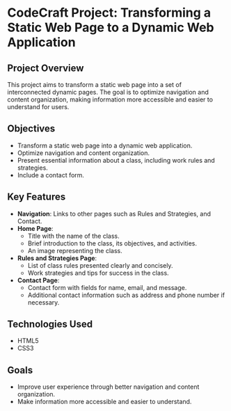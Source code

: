 # CodeCraft Project: Transforming a Static Web Page to a Dynamic Web Application

## Project Overview

This project aims to transform a static web page into a set of interconnected dynamic pages. The goal is to optimize navigation and content organization, making information more accessible and easier to understand for users.

## Objectives

- Transform a static web page into a dynamic web application.
- Optimize navigation and content organization.
- Present essential information about a class, including work rules and strategies.
- Include a contact form.

## Key Features

- **Navigation**: Links to other pages such as Rules and Strategies, and Contact.
- **Home Page**:
  - Title with the name of the class.
  - Brief introduction to the class, its objectives, and activities.
  - An image representing the class.
- **Rules and Strategies Page**:
  - List of class rules presented clearly and concisely.
  - Work strategies and tips for success in the class.
- **Contact Page**:
  - Contact form with fields for name, email, and message.
  - Additional contact information such as address and phone number if necessary.

## Technologies Used

- HTML5
- CSS3

## Goals

- Improve user experience through better navigation and content organization.
- Make information more accessible and easier to understand.
